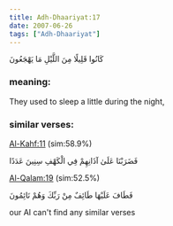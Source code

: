 ```yaml
---
title: Adh-Dhaariyat:17
date: 2007-06-26
tags: ["Adh-Dhaariyat"]
---
```

كَانُوا قَلِيلًا مِنَ اللَّيْلِ مَا يَهْجَعُونَ
### meaning: 
They used to sleep a little during the night,
### similar verses: 

[Al-Kahf:11](/18/11) (sim:58.9%)

فَضَرَبْنَا عَلَىٰ آذَانِهِمْ فِي الْكَهْفِ سِنِينَ عَدَدًا

[Al-Qalam:19](/68/19) (sim:52.5%)

فَطَافَ عَلَيْهَا طَائِفٌ مِنْ رَبِّكَ وَهُمْ نَائِمُونَ

our AI can't find any similar verses


